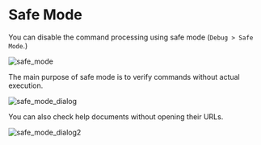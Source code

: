 # Safe Mode

You can disable the command processing using safe mode (`Debug > Safe Mode`.)  

![safe_mode](https://github.com/matyalatte/tuw/assets/69258547/d6d319ce-b643-4fb7-8dfb-2e00c29b73bc)  

The main purpose of safe mode is to verify commands without actual execution.  

![safe_mode_dialog](https://github.com/matyalatte/tuw/assets/69258547/f32b4896-3d78-460f-8799-b8a8a5cb98b2)  

You can also check help documents without opening their URLs.  

![safe_mode_dialog2](https://github.com/matyalatte/tuw/assets/69258547/e8f9e0c4-4266-4fc3-a904-94bac1053c5e)  
